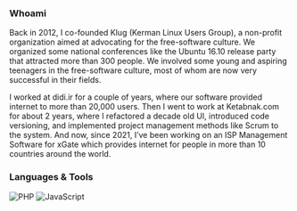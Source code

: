 ### Whoami
Back in 2012, I co-founded Klug (Kerman Linux Users Group), a non-profit organization aimed at advocating for the free-software culture. We organized some national conferences like the Ubuntu 16.10 release party that attracted more than 300 people. We involved some young and aspiring teenagers in the free-software culture, most of whom are now very successful in their fields.

I worked at didi.ir for a couple of years, where our software provided internet to more than 20,000 users. Then I went to work at Ketabnak.com for about 2 years, where I refactored a decade old UI, introduced code versioning, and implemented project management methods like Scrum to the system. And now, since 2021, I’ve been working on an ISP Management Software for xGate which provides internet for people in more than 10 countries around the world.

### Languages & Tools
![PHP](https://img.shields.io/badge/-PHP-777BB4?style=flat&logo=php&logoColor=white)
![JavaScript](https://img.shields.io/badge/-JavaScript-F7DF1E?style=flat&logo=javascript&logoColor=black)
